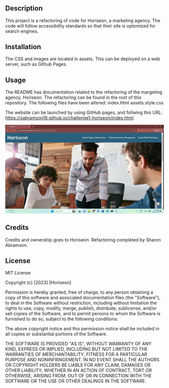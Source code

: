 # <Horiseon-Refactoring>

## Description

This project is a refactoring of code for Horiseon, a marketing agency. The code will follow accessibility standards so that their site is optomized for search engines. 

## Installation

 The CSS and images are located in assets. This can be deployed on a web server, such as Github Pages.

## Usage

The README has documentation related to the refactoring of the margeting agency, Horiseon. The refactoring can be found in the root of this repository. The following files have been altered:
index.html
assets.style.css

The website can be launched by using GitHub pages, and follwing this URL: https://sabramson16.github.io/challenge1-horiseon/index.html.

![Alt text](./assets/images/Horiseon-screenshot.png)

## Credits

Credits and ownership goes to Horiseon. Refactoring completed by Sharon Abramson. 

## License

MIT License

Copyright (c) [2023] [Horiseon]

Permission is hereby granted, free of charge, to any person obtaining a copy
of this software and associated documentation files (the "Software"), to deal
in the Software without restriction, including without limitation the rights
to use, copy, modify, merge, publish, distribute, sublicense, and/or sell
copies of the Software, and to permit persons to whom the Software is
furnished to do so, subject to the following conditions:

The above copyright notice and this permission notice shall be included in all
copies or substantial portions of the Software.

THE SOFTWARE IS PROVIDED "AS IS", WITHOUT WARRANTY OF ANY KIND, EXPRESS OR
IMPLIED, INCLUDING BUT NOT LIMITED TO THE WARRANTIES OF MERCHANTABILITY,
FITNESS FOR A PARTICULAR PURPOSE AND NONINFRINGEMENT. IN NO EVENT SHALL THE
AUTHORS OR COPYRIGHT HOLDERS BE LIABLE FOR ANY CLAIM, DAMAGES OR OTHER
LIABILITY, WHETHER IN AN ACTION OF CONTRACT, TORT OR OTHERWISE, ARISING FROM,
OUT OF OR IN CONNECTION WITH THE SOFTWARE OR THE USE OR OTHER DEALINGS IN THE
SOFTWARE.